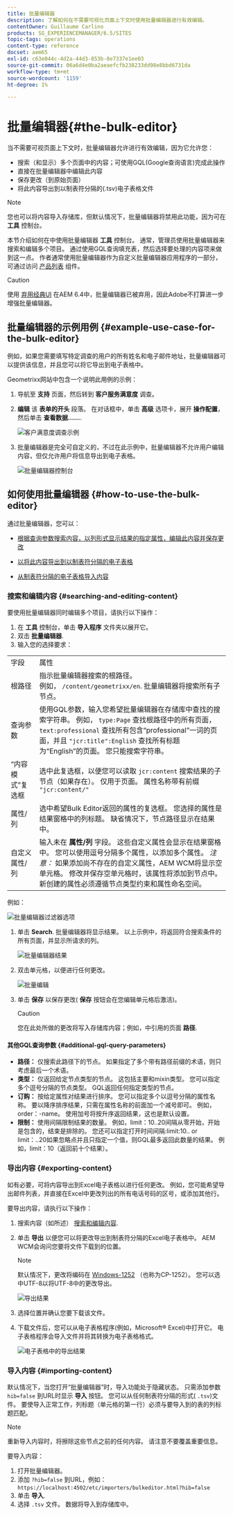 ```yaml
---
title: 批量编辑器
description: 了解如何在不需要可视化页面上下文时使用批量编辑器进行有效编辑。
contentOwner: Guillaume Carlino
products: SG_EXPERIENCEMANAGER/6.5/SITES
topic-tags: operations
content-type: reference
docset: aem65
exl-id: c63e044c-4d2a-44d3-853b-8e7337e1ee03
source-git-commit: 06a6d4e0ba2aeaefcfb238233dd98e8bbd6731da
workflow-type: tm+mt
source-wordcount: '1159'
ht-degree: 1%

---
```



# 批量编辑器{#the-bulk-editor}

当不需要可视页面上下文时，批量编辑器允许进行有效编辑，因为它允许您：

* 搜索（和显示）多个页面中的内容；可使用GQL(Google查询语言)完成此操作
* 直接在批量编辑器中编辑此内容
* 保存更改（到原始页面）
* 将此内容导出到以制表符分隔的(.tsv)电子表格文件

>[!NOTE]
>
>您也可以将内容导入存储库，但默认情况下，批量编辑器将禁用此功能，因为可在 **工具** 控制台。

本节介绍如何在中使用批量编辑器 **工具** 控制台。 通常，管理员使用批量编辑器来搜索和编辑多个项目。 通过使用GQL查询填充表，然后选择要处理的内容项来做到这一点。 作者通常使用批量编辑器作为自定义批量编辑器应用程序的一部分，可通过访问 [产品列表](/help/sites-authoring/default-components.md#productlist) 组件。

>[!CAUTION]
>
>使用 [弃用经典UI](/help/release-notes/deprecated-removed-features.md) 在AEM 6.4中，批量编辑器已被弃用，因此Adobe不打算进一步增强批量编辑器。

## 批量编辑器的示例用例 {#example-use-case-for-the-bulk-editor}

例如，如果您需要填写特定调查的用户的所有姓名和电子邮件地址，批量编辑器可以提供该信息，并且您可以将它导出到电子表格中。

Geometrixx网站中包含一个说明此用例的示例：

1. 导航至 **支持** 页面，然后转到 **客户服务满意度** 调查。
1. **编辑** 该 **表单的开头** 段落。 在对话框中，单击 **高级** 选项卡，展开 **操作配置**，然后单击 **查看数据……**.

   ![客户满意度调查示例](assets/custsatsurvey.png)

1. 批量编辑器是完全可自定义的，不过在此示例中，批量编辑器不允许用户编辑内容，但仅允许用户将信息导出到电子表格。

   ![批量编辑器控制台](assets/bulkeditor.png)

## 如何使用批量编辑器 {#how-to-use-the-bulk-editor}

通过批量编辑器，您可以：

* [根据查询参数搜索内容，以列形式显示结果的指定属性，编辑此内容并保存更改](#searching-and-editing-content)
* [以将此内容导出到以制表符分隔的电子表格](#exporting-content)

* [从制表符分隔的电子表格导入内容](#importing-content)

### 搜索和编辑内容 {#searching-and-editing-content}

要使用批量编辑器同时编辑多个项目，请执行以下操作：

1. 在 **工具** 控制台，单击 **导入程序** 文件夹以展开它。
1. 双击 **批量编辑器**.
1. 输入您的选择要求：

<table>
 <tbody>
  <tr>
   <td>字段</td>
   <td>属性</td>
  </tr>
  <tr>
   <td>根路径</td>
   <td>指示批量编辑器搜索的根路径。<br /> 例如， <code>/content/geometrixx/en</code>. 批量编辑器将搜索所有子节点。</td>
  </tr>
  <tr>
   <td>查询参数</td>
   <td>使用GQL参数，输入您希望批量编辑器在存储库中查找的搜索字符串。 例如， <code>type:Page</code> 查找根路径中的所有页面， <code>text:professional</code> 查找所有包含“professional”一词的页面，并且 <code>"jcr:title":English</code> 查找所有标题为“English”的页面。 您只能搜索字符串。</td>
  </tr>
  <tr>
   <td>“内容模式”复选框</td>
   <td>选中此复选框，以便您可以读取 <code>jcr:content</code> 搜索结果的子节点（如果存在）。 仅用于页面。 属性名称带有前缀 <code>"jcr:content/"</code></td>
  </tr>
  <tr>
   <td>属性/列</td>
   <td>选中希望Bulk Editor返回的属性的复选框。 您选择的属性是结果窗格中的列标题。 缺省情况下，节点路径显示在结果中。</td>
  </tr>
  <tr>
   <td>自定义属性/列</td>
   <td>输入未在 <strong>属性/列</strong> 字段。 这些自定义属性会显示在结果窗格中。 您可以使用逗号分隔多个属性，以添加多个属性。 <i>注意：</i> 如果添加尚不存在的自定义属性，AEM WCM将显示空单元格。 修改并保存空单元格时，该属性将添加到节点中。 新创建的属性必须遵循节点类型约束和属性命名空间。</td>
  </tr>
 </tbody>
</table>

例如：

![批量编辑器过滤器选项](assets/searchfilter.png)

1. 单击 **Search**. 批量编辑器将显示结果。
以上示例中，将返回符合搜索条件的所有页面，并显示所请求的列。

   ![批量编辑器结果](assets/chlimage_1-39.png)

1. 双击单元格，以便进行任何更改。

   ![批量编辑](assets/srchresultedit.png)

1. 单击 **保存** 以保存更改( **保存** 按钮会在您编辑单元格后激活)。

   >[!CAUTION]
   >
   >您在此处所做的更改将写入存储库内容；例如，中引用的页面 **路径**.

#### 其他GQL查询参数 {#additional-gql-query-parameters}

* **路径：** 仅搜索此路径下的节点。 如果指定了多个带有路径前缀的术语，则只考虑最后一个术语。
* **类型：** 仅返回给定节点类型的节点。 这包括主要和mixin类型。 您可以指定多个逗号分隔的节点类型。 GQL返回任何指定类型的节点。
* **订购：** 按给定属性对结果进行排序。 您可以指定多个以逗号分隔的属性名称。 要以降序排序结果，只需在属性名称的前面加一个减号即可。 例如，order：-name。 使用加号将按升序返回结果，这也是默认设置。
* **限制：** 使用间隔限制结果的数量。 例如，limit：10..20间隔从零开始，开始是包含的，结束是排除的。 您还可以指定打开时间间隔:limit:10.. or limit：..20如果忽略点并且只指定一个值，则GQL最多返回此数量的结果。 例如，limit：10（返回前十个结果）。

### 导出内容 {#exporting-content}

如有必要，可将内容导出到Excel电子表格以进行任何更改。 例如，您可能希望导出邮件列表，并直接在Excel中更改列出的所有电话号码的区号，或添加其他行。

要导出内容，请执行以下操作：

1. 搜索内容（如所述） [搜索和编辑内容](#searching-and-editing-content).
1. 单击 **导出** 以便您可以将更改导出到制表符分隔的Excel电子表格中。 AEM WCM会询问您要将文件下载到的位置。

   >[!NOTE]
   >
   >默认情况下，更改将编码在 [Windows-1252](https://en.wikipedia.org/wiki/Windows-1252) （也称为CP-1252）。 您可以选中UTF-8以将UTF-8中的更改导出。

   ![导出结果](assets/srchrsesultexport.png)

1. 选择位置并确认您要下载该文件。
1. 下载文件后，您可以从电子表格程序(例如，Microsoft® Excel)中打开它。 电子表格程序会导入文件并将其转换为电子表格格式。

   ![电子表格中的导出结果](assets/exportinexcel.png)

### 导入内容 {#importing-content}

默认情况下，当您打开“批量编辑器”时，导入功能处于隐藏状态。 只需添加参数 `hib=false` 到URL时显示 **导入** 按钮。 您可以从任何制表符分隔的形式( `.tsv`)文件。 要使导入正常工作，列标题（单元格的第一行）必须与要导入到的表的列标题匹配。

>[!NOTE]
>
>重新导入内容时，将擦除这些节点之前的任何内容。 请注意不要覆盖重要信息。

要导入内容：

1. 打开批量编辑器。
1. 添加 `?hib=false` 到URL，例如：
   `https://localhost:4502/etc/importers/bulkeditor.html?hib=false`
1. 单击 **导入**.
1. 选择 `.tsv` 文件。 数据将导入到存储库中。
